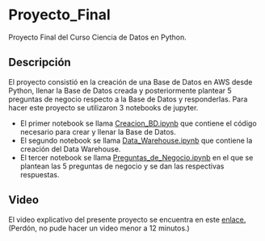 # Proyecto_Final

Proyecto Final del Curso Ciencia de Datos en Python.

## Descripción

El proyecto consistió en la creación de una Base de Datos en AWS desde Python, llenar la Base de Datos creada y posteriormente plantear 5 preguntas de negocio respecto a la Base de Datos y responderlas. Para hacer este proyecto se utilizaron 3 notebooks de jupyter.

- El primer notebook se llama [Creacion_BD.ipynb](https://github.com/luistunag/Proyecto_Final/blob/main/Creacion_DB.ipynb) que contiene el código necesario para crear y llenar la Base de Datos.
- El segundo notebook se llama [Data_Warehouse.ipynb](https://github.com/luistunag/Proyecto_Final/blob/main/Data_Warehouse.ipynb) que contiene la creación del Data Warehouse.
- El tercer notebook se llama [Preguntas_de_Negocio.ipynb](https://github.com/luistunag/Proyecto_Final/blob/main/Preguntas_de_Negocio.ipynb) en el que se plantean las 5 preguntas de negocio y se dan las respectivas respuestas.


## Video

El video explicativo del presente proyecto se encuentra en este [enlace.](https://youtu.be/hrtkrOHaBCo) (Perdón, no pude hacer un video menor a 12 minutos.)
